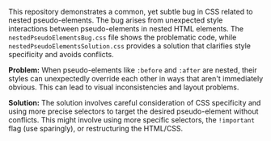 This repository demonstrates a common, yet subtle bug in CSS related to nested pseudo-elements.  The bug arises from unexpected style interactions between pseudo-elements in nested HTML elements. The `nestedPseudoElementsBug.css` file shows the problematic code, while `nestedPseudoElementsSolution.css` provides a solution that clarifies style specificity and avoids conflicts.

**Problem:** When pseudo-elements like `:before` and `:after` are nested, their styles can unexpectedly override each other in ways that aren't immediately obvious. This can lead to visual inconsistencies and layout problems.

**Solution:** The solution involves careful consideration of CSS specificity and using more precise selectors to target the desired pseudo-element without conflicts.  This might involve using more specific selectors, the `!important` flag (use sparingly), or restructuring the HTML/CSS.